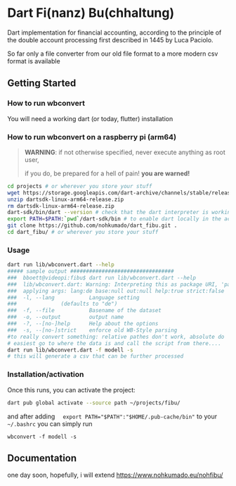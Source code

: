 # Dart Fi(nanz) Bu(chhaltung)

Dart implementation for financial accounting, according to the principle of the double account processing 
first described in 1445 by Luca Paciolo.

So far only a file converter from our old file format to a more modern csv format is available

## Getting Started

### How to run wbconvert 

You will need a working dart (or today, flutter) installation

### How to run wbconvert on a raspberry pi (arm64)


> **WARNING**: if not otherwise specified, never execute anything as root user,
> 
> if you do, be prepared for a hell of pain! 
> **you are warned!**


```bash
cd projects # or wherever you store your stuff
wget https://storage.googleapis.com/dart-archive/channels/stable/release/2.14.2/sdk/dartsdk-linux-arm64-release.zip
unzip dartsdk-linux-arm64-release.zip 
rm dartsdk-linux-arm64-release.zip 
dart-sdk/bin/dart --version # check that the dart interpreter is working
export PATH=$PATH:`pwd`/dart-sdk/bin # to enable dart locally in the actual shell
git clone https://github.com/nohkumado/dart_fibu.git .
cd dart_fibu/ # or wherever you store your stuff
```

### Usage

```bash
dart run lib/wbconvert.dart --help
##### sample output #################################
###  bboett@videopi:fibu$ dart run lib/wbconvert.dart --help
###  lib/wbconvert.dart: Warning: Interpreting this as package URI, 'package:nohfibu/wbconvert.dart'.
###  applying args: lang:de base:null out:null help:true strict:false  rest: []
###  -l, --lang           Language setting
###  		     (defaults to "de")
###  -f, --file           Basename of the dataset
###  -o, --output         output name
###  -?, --[no-]help      Help about the options
###  -s, --[no-]strict    enforce old WB-Style parsing
#to really convert something: relative pathes don't work, absolute do
# easiest go to where the data is and call the script from there....
dart run lib/wbconvert.dart -f modell -s
# this will generate a csv that can be further processed
```

### Installation/activation

Once this runs, you can activate the project:

```bash
dart pub global activate --source path ~/projects/fibu/
```

and after adding
`  export PATH="$PATH":"$HOME/.pub-cache/bin"`
to your `~/.bashrc` you can simply run 

`wbconvert -f modell -s`

## Documentation

one day soon, hopefully, i will extend https://www.nohkumado.eu/nohfibu/

